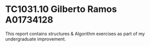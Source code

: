 # TC1031.10 Gilberto Ramos A01734128

This report contains structures & Algorithm exercises as part of my undergraduate improvement. 
